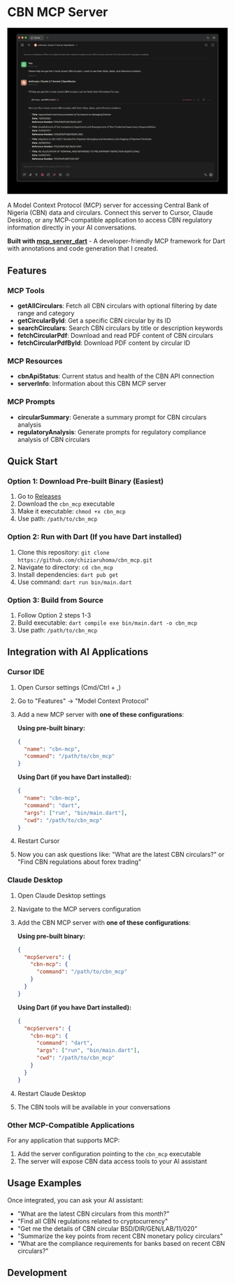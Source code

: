 # CBN MCP Server

![CBN MCP Server](image.png)

A Model Context Protocol (MCP) server for accessing Central Bank of Nigeria (CBN) data and circulars. Connect this server to Cursor, Claude Desktop, or any MCP-compatible application to access CBN regulatory information directly in your AI conversations.

**Built with [mcp_server_dart](https://pub.dev/packages/mcp_server_dart)** - A developer-friendly MCP framework for Dart with annotations and code generation that I created.

## Features

### MCP Tools
- **getAllCirculars**: Fetch all CBN circulars with optional filtering by date range and category
- **getCircularById**: Get a specific CBN circular by its ID
- **searchCirculars**: Search CBN circulars by title or description keywords
- **fetchCircularPdf**: Download and read PDF content of CBN circulars
- **fetchCircularPdfById**: Download PDF content by circular ID

### MCP Resources
- **cbnApiStatus**: Current status and health of the CBN API connection
- **serverInfo**: Information about this CBN MCP server

### MCP Prompts
- **circularSummary**: Generate a summary prompt for CBN circulars analysis
- **regulatoryAnalysis**: Generate prompts for regulatory compliance analysis of CBN circulars

## Quick Start

### Option 1: Download Pre-built Binary (Easiest)
1. Go to [Releases](https://github.com/chiziaruhoma/cbn_mcp/releases)
2. Download the `cbn_mcp` executable
3. Make it executable: `chmod +x cbn_mcp`
4. Use path: `/path/to/cbn_mcp`

### Option 2: Run with Dart (If you have Dart installed)
1. Clone this repository: `git clone https://github.com/chiziaruhoma/cbn_mcp.git`
2. Navigate to directory: `cd cbn_mcp`
3. Install dependencies: `dart pub get`
4. Use command: `dart run bin/main.dart`

### Option 3: Build from Source
1. Follow Option 2 steps 1-3
2. Build executable: `dart compile exe bin/main.dart -o cbn_mcp`
3. Use path: `/path/to/cbn_mcp`

## Integration with AI Applications

### Cursor IDE

1. Open Cursor settings (Cmd/Ctrl + ,)
2. Go to "Features" → "Model Context Protocol"
3. Add a new MCP server with **one of these configurations**:

   **Using pre-built binary:**
   ```json
   {
     "name": "cbn-mcp",
     "command": "/path/to/cbn_mcp"
   }
   ```

   **Using Dart (if you have Dart installed):**
   ```json
   {
     "name": "cbn-mcp",
     "command": "dart",
     "args": ["run", "bin/main.dart"],
     "cwd": "/path/to/cbn_mcp"
   }
   ```

4. Restart Cursor
5. Now you can ask questions like: "What are the latest CBN circulars?" or "Find CBN regulations about forex trading"

### Claude Desktop

1. Open Claude Desktop settings
2. Navigate to the MCP servers configuration
3. Add the CBN MCP server with **one of these configurations**:

   **Using pre-built binary:**
   ```json
   {
     "mcpServers": {
       "cbn-mcp": {
         "command": "/path/to/cbn_mcp"
       }
     }
   }
   ```

   **Using Dart (if you have Dart installed):**
   ```json
   {
     "mcpServers": {
       "cbn-mcp": {
         "command": "dart",
         "args": ["run", "bin/main.dart"],
         "cwd": "/path/to/cbn_mcp"
       }
     }
   }
   ```

4. Restart Claude Desktop
5. The CBN tools will be available in your conversations

### Other MCP-Compatible Applications

For any application that supports MCP:
1. Add the server configuration pointing to the `cbn_mcp` executable
2. The server will expose CBN data access tools to your AI assistant

## Usage Examples

Once integrated, you can ask your AI assistant:

- "What are the latest CBN circulars from this month?"
- "Find all CBN regulations related to cryptocurrency"
- "Get me the details of CBN circular BSD/DIR/GEN/LAB/11/020"
- "Summarize the key points from recent CBN monetary policy circulars"
- "What are the compliance requirements for banks based on recent CBN circulars?"

## Development